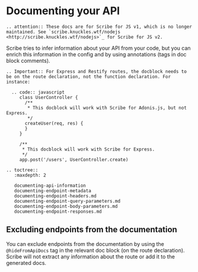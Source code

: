 # Documenting your API

```eval_rst
.. attention:: These docs are for Scribe for JS v1, which is no longer maintained. See `scribe.knuckles.wtf/nodejs <http://scribe.knuckles.wtf/nodejs>`_ for Scribe for JS v2.
```

Scribe tries to infer information about your API from your code, but you can enrich this information in the config and by using annotations (tags in doc block comments).


```eval_rst
.. Important:: For Express and Restify routes, the docblock needs to be on the route declaration, not the function declaration. For instance:

  .. code:: javascript 
     class UserController {
       /**
        * This docblock will work with Scribe for Adonis.js, but not Express.
        */
       createUser(req, res) {
       }   
     }
     
     /**
      * This docblock will work with Scribe for Express.
      */
     app.post('/users', UserController.create)

```

```eval_rst
.. toctree::
   :maxdepth: 2

   documenting-api-information
   documenting-endpoint-metadata
   documenting-endpoint-headers.md
   documenting-endpoint-query-parameters.md
   documenting-endpoint-body-parameters.md
   documenting-endpoint-responses.md
```

## Excluding endpoints from the documentation
You can exclude endpoints from the documentation by using the `@hideFromApiDocs` tag in the relevant doc block (on the route declaration). Scribe will not extract any information about the route or add it to the generated docs.
